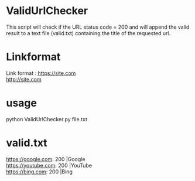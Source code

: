 # ValidUrlChecker
This script will check if the URL status code = 200 and will append the valid result to a text file (valid.txt)
containing the title of the requested url.
# Linkformat
Link format : https://site.com<br />
              http://site.com
# usage
python ValidUrlChecker.py file.txt


# valid.txt 
https://google.com: 200 |Google<br />
https://youtube.com: 200 |YouTube<br />
https://bing.com: 200 |Bing

